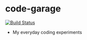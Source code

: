 # code-garage
[![Build Status](https://travis-ci.org/2ptO/code-garage.svg?branch=master)](https://travis-ci.org/2ptO/code-garage)

* My everyday coding experiments
